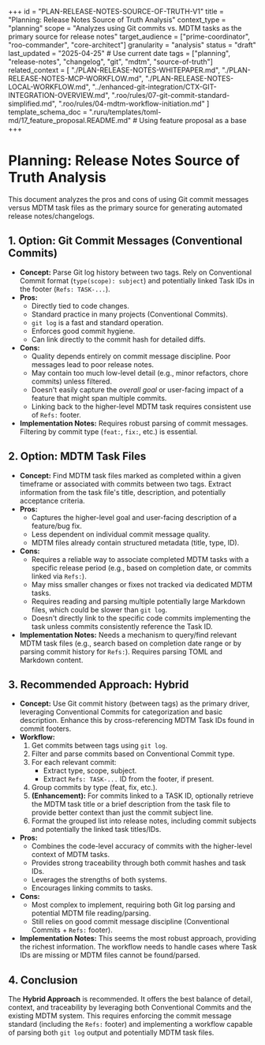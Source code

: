 +++
id = "PLAN-RELEASE-NOTES-SOURCE-OF-TRUTH-V1"
title = "Planning: Release Notes Source of Truth Analysis"
context_type = "planning"
scope = "Analyzes using Git commits vs. MDTM tasks as the primary source for release notes"
target_audience = ["prime-coordinator", "roo-commander", "core-architect"]
granularity = "analysis"
status = "draft"
last_updated = "2025-04-25" # Use current date
tags = ["planning", "release-notes", "changelog", "git", "mdtm", "source-of-truth"]
related_context = [
    "./PLAN-RELEASE-NOTES-WHITEPAPER.md",
    "./PLAN-RELEASE-NOTES-MCP-WORKFLOW.md",
    "./PLAN-RELEASE-NOTES-LOCAL-WORKFLOW.md",
    "../enhanced-git-integration/CTX-GIT-INTEGRATION-OVERVIEW.md",
    ".roo/rules/07-git-commit-standard-simplified.md",
    ".roo/rules/04-mdtm-workflow-initiation.md"
    ]
template_schema_doc = ".ruru/templates/toml-md/17_feature_proposal.README.md" # Using feature proposal as a base
+++

# Planning: Release Notes Source of Truth Analysis

This document analyzes the pros and cons of using Git commit messages versus MDTM task files as the primary source for generating automated release notes/changelogs.

## 1. Option: Git Commit Messages (Conventional Commits)

*   **Concept:** Parse Git log history between two tags. Rely on Conventional Commit format (`type(scope): subject`) and potentially linked Task IDs in the footer (`Refs: TASK-...`).
*   **Pros:**
    *   Directly tied to code changes.
    *   Standard practice in many projects (Conventional Commits).
    *   `git log` is a fast and standard operation.
    *   Enforces good commit hygiene.
    *   Can link directly to the commit hash for detailed diffs.
*   **Cons:**
    *   Quality depends entirely on commit message discipline. Poor messages lead to poor release notes.
    *   May contain too much low-level detail (e.g., minor refactors, chore commits) unless filtered.
    *   Doesn't easily capture the *overall goal* or user-facing impact of a feature that might span multiple commits.
    *   Linking back to the higher-level MDTM task requires consistent use of `Refs:` footer.
*   **Implementation Notes:** Requires robust parsing of commit messages. Filtering by commit type (`feat:`, `fix:`, etc.) is essential.

## 2. Option: MDTM Task Files

*   **Concept:** Find MDTM task files marked as completed within a given timeframe or associated with commits between two tags. Extract information from the task file's title, description, and potentially acceptance criteria.
*   **Pros:**
    *   Captures the higher-level goal and user-facing description of a feature/bug fix.
    *   Less dependent on individual commit message quality.
    *   MDTM files already contain structured metadata (title, type, ID).
*   **Cons:**
    *   Requires a reliable way to associate completed MDTM tasks with a specific release period (e.g., based on completion date, or commits linked via `Refs:`).
    *   May miss smaller changes or fixes not tracked via dedicated MDTM tasks.
    *   Requires reading and parsing multiple potentially large Markdown files, which could be slower than `git log`.
    *   Doesn't directly link to the specific code commits implementing the task unless commits consistently reference the Task ID.
*   **Implementation Notes:** Needs a mechanism to query/find relevant MDTM task files (e.g., search based on completion date range or by parsing commit history for `Refs:`). Requires parsing TOML and Markdown content.

## 3. Recommended Approach: Hybrid

*   **Concept:** Use Git commit history (between tags) as the primary driver, leveraging Conventional Commits for categorization and basic description. Enhance this by cross-referencing MDTM Task IDs found in commit footers.
*   **Workflow:**
    1.  Get commits between tags using `git log`.
    2.  Filter and parse commits based on Conventional Commit type.
    3.  For each relevant commit:
        *   Extract type, scope, subject.
        *   Extract `Refs: TASK-...` ID from the footer, if present.
    4.  Group commits by type (feat, fix, etc.).
    5.  **(Enhancement):** For commits linked to a TASK ID, optionally retrieve the MDTM task title or a brief description from the task file to provide better context than just the commit subject line.
    6.  Format the grouped list into release notes, including commit subjects and potentially the linked task titles/IDs.
*   **Pros:**
    *   Combines the code-level accuracy of commits with the higher-level context of MDTM tasks.
    *   Provides strong traceability through both commit hashes and task IDs.
    *   Leverages the strengths of both systems.
    *   Encourages linking commits to tasks.
*   **Cons:**
    *   Most complex to implement, requiring both Git log parsing and potential MDTM file reading/parsing.
    *   Still relies on good commit message discipline (Conventional Commits + `Refs:` footer).
*   **Implementation Notes:** This seems the most robust approach, providing the richest information. The workflow needs to handle cases where Task IDs are missing or MDTM files cannot be found/parsed.

## 4. Conclusion

The **Hybrid Approach** is recommended. It offers the best balance of detail, context, and traceability by leveraging both Conventional Commits and the existing MDTM system. This requires enforcing the commit message standard (including the `Refs:` footer) and implementing a workflow capable of parsing both `git log` output and potentially MDTM task files.